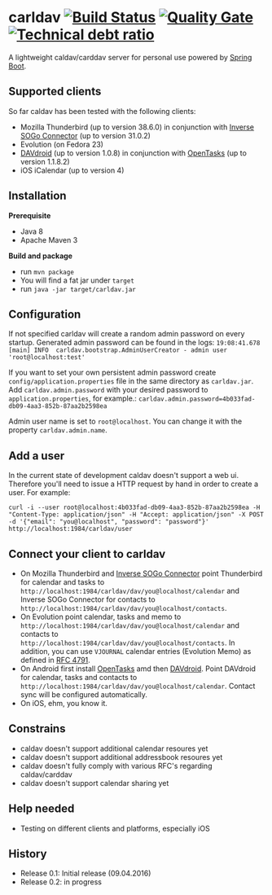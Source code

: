  carldav [![Build Status](https://api.travis-ci.org/ksokol/carldav.png?branch=master)](https://travis-ci.org/ksokol/carldav/) [![Quality Gate](https://sonarqube.com/api/badges/gate?key=carldav:carldav)](https://sonarqube.com/dashboard/index/carldav:carldav) [![Technical debt ratio](https://sonarqube.com/api/badges/measure?key=carldav:carldav&metric=sqale_debt_ratio)](https://sonarqube.com/dashboard/index/carldav:carldav) 
===================================================================================================================================================================================================================================================================================================================================================================================================================

A lightweight caldav/carddav server for personal use powered by [Spring Boot](http://projects.spring.io/spring-boot/).

Supported clients
-----------------

So far caldav has been tested with the following clients:
- Mozilla Thunderbird (up to version 38.6.0) in conjunction with [Inverse SOGo Connector](http://www.sogo.nu/files/downloads/SOGo/Thunderbird/sogo-connector-31.0.2.xpi) (up to version 31.0.2)
- Evolution (on Fedora 23)
- [DAVdroid](https://play.google.com/store/apps/details?id=at.bitfire.davdroid) (up to version 1.0.8) in conjunction with [OpenTasks](https://play.google.com/store/apps/details?id=org.dmfs.tasks) (up to version 1.1.8.2)
- iOS iCalendar (up to version 4)

Installation
------------

**Prerequisite**

- Java 8
- Apache Maven 3

**Build and package**

- run `mvn package`
- You will find a fat jar under `target`
- run `java -jar target/carldav.jar`

Configuration
-------------

If not specified carldav will create a random admin password on every startup. Generated admin password can be found in the logs:
`19:08:41.678 [main] INFO  carldav.bootstrap.AdminUserCreator - admin user 'root@localhost:test'`

If you want to set your own persistent admin password create `config/application.properties` file in the same directory as `carldav.jar`.
Add `carldav.admin.password` with your desired password to `application.properties`, for example.: `carldav.admin.password=4b033fad-db09-4aa3-852b-87aa2b2598ea`

Admin user name is set to `root@localhost`. You can change it with the property `carldav.admin.name`.

Add a user
----------

In the current state of development caldav doesn't support a web ui. Therefore you'll need to issue a HTTP request by hand in order to create a user. For example:

`curl -i --user root@localhost:4b033fad-db09-4aa3-852b-87aa2b2598ea -H "Content-Type: application/json" -H "Accept: application/json" -X POST -d '{"email": "you@localhost", "password": "password"}' http://localhost:1984/carldav/user`

Connect your client to carldav
------------------------------

- On Mozilla Thunderbird and [Inverse SOGo Connector](http://www.sogo.nu/files/downloads/SOGo/Thunderbird/sogo-connector-31.0.2.xpi) point Thunderbird for calendar and tasks to `http://localhost:1984/carldav/dav/you@localhost/calendar` and Inverse SOGo Connector for contacts to `http://localhost:1984/carldav/dav/you@localhost/contacts`.
- On Evolution point calendar, tasks and memo to `http://localhost:1984/carldav/dav/you@localhost/calendar` and contacts to `http://localhost:1984/carldav/dav/you@localhost/contacts`. In addition, you can use `VJOURNAL` calendar entries (Evolution Memo) as defined in [RFC 4791](https://tools.ietf.org/html/rfc4791).
- On Android first install [OpenTasks](https://play.google.com/store/apps/details?id=org.dmfs.tasks) amd then [DAVdroid](https://play.google.com/store/apps/details?id=at.bitfire.davdroid). Point DAVdroid for  calendar, tasks and contacts to `http://localhost:1984/carldav/dav/you@localhost/calendar`. Contact sync will be configured automatically.
- On iOS, ehm, you know it.

Constrains
----------

- caldav doesn't support additional calendar resoures yet
- caldav doesn't support additional addressbook resoures yet
- caldav doesn't fully comply with various RFC's regarding caldav/carddav                                       
- caldav doesn't support calendar sharing yet


Help needed
-----------

- Testing on different clients and platforms, especially iOS

History
-------

- Release 0.1: Initial release (09.04.2016)
- Release 0.2: in progress
